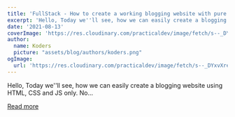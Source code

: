 ```yaml
---
title: 'FullStack - How to create a working blogging website with pure HTML, CSS and JS in 2021.'
excerpt: 'Hello, Today we''ll see, how we can easily create a blogging website using HTML, CSS and JS only. No...'
date: '2021-08-13'
coverImage: 'https://res.cloudinary.com/practicaldev/image/fetch/s--_DYxvXre--/c_imagga_scale,f_auto,fl_progressive,h_420,q_auto,w_1000/https://dev-to-uploads.s3.amazonaws.com/uploads/articles/naxpa0453a6bhd69ci1c.png'
author:
  name: Koders
  picture: "assets/blog/authors/koders.png"
ogImage:
  url: 'https://res.cloudinary.com/practicaldev/image/fetch/s--_DYxvXre--/c_imagga_scale,f_auto,fl_progressive,h_420,q_auto,w_1000/https://dev-to-uploads.s3.amazonaws.com/uploads/articles/naxpa0453a6bhd69ci1c.png'
---
```


Hello, Today we''ll see, how we can easily create a blogging website using HTML, CSS and JS only. No...

[Read more](https://dev.to/kunaal438/fullstack-how-to-create-a-working-blogging-website-with-pure-html-css-and-js-in-2021-9di)

